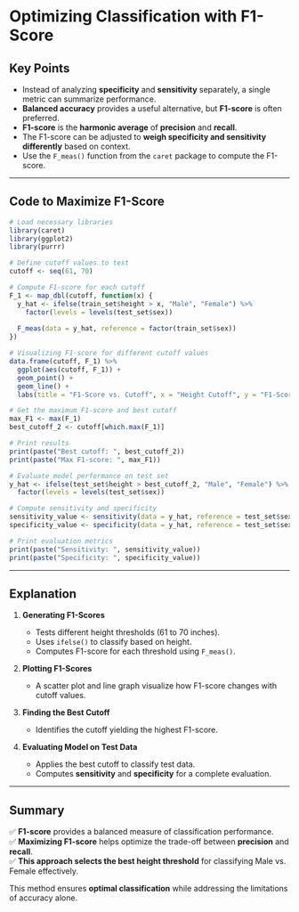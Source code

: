 # Optimizing Classification with F1-Score

## Key Points

- Instead of analyzing **specificity** and **sensitivity** separately, a single metric can summarize performance.
- **Balanced accuracy** provides a useful alternative, but **F1-score** is often preferred.
- **F1-score** is the **harmonic average** of **precision** and **recall**.
- The F1-score can be adjusted to **weigh specificity and sensitivity differently** based on context.
- Use the `F_meas()` function from the `caret` package to compute the F1-score.

---

## Code to Maximize F1-Score

```r
# Load necessary libraries
library(caret)
library(ggplot2)
library(purrr)

# Define cutoff values to test
cutoff <- seq(61, 70)

# Compute F1-score for each cutoff
F_1 <- map_dbl(cutoff, function(x) {
  y_hat <- ifelse(train_set$height > x, "Male", "Female") %>% 
    factor(levels = levels(test_set$sex))
  
  F_meas(data = y_hat, reference = factor(train_set$sex))
})

# Visualizing F1-score for different cutoff values
data.frame(cutoff, F_1) %>% 
  ggplot(aes(cutoff, F_1)) + 
  geom_point() + 
  geom_line() + 
  labs(title = "F1-Score vs. Cutoff", x = "Height Cutoff", y = "F1-Score")

# Get the maximum F1-score and best cutoff
max_F1 <- max(F_1)
best_cutoff_2 <- cutoff[which.max(F_1)]

# Print results
print(paste("Best cutoff: ", best_cutoff_2))
print(paste("Max F1-score: ", max_F1))

# Evaluate model performance on test set
y_hat <- ifelse(test_set$height > best_cutoff_2, "Male", "Female") %>% 
  factor(levels = levels(test_set$sex))

# Compute sensitivity and specificity
sensitivity_value <- sensitivity(data = y_hat, reference = test_set$sex)
specificity_value <- specificity(data = y_hat, reference = test_set$sex)

# Print evaluation metrics
print(paste("Sensitivity: ", sensitivity_value))
print(paste("Specificity: ", specificity_value))
```

---

## Explanation

1. **Generating F1-Scores**
   - Tests different height thresholds (61 to 70 inches).
   - Uses `ifelse()` to classify based on height.
   - Computes F1-score for each threshold using `F_meas()`.

2. **Plotting F1-Scores**
   - A scatter plot and line graph visualize how F1-score changes with cutoff values.

3. **Finding the Best Cutoff**
   - Identifies the cutoff yielding the highest F1-score.

4. **Evaluating Model on Test Data**
   - Applies the best cutoff to classify test data.
   - Computes **sensitivity** and **specificity** for a complete evaluation.

---

## Summary
✅ **F1-score** provides a balanced measure of classification performance.  
✅ **Maximizing F1-score** helps optimize the trade-off between **precision** and **recall**.  
✅ **This approach selects the best height threshold** for classifying Male vs. Female effectively.  

This method ensures **optimal classification** while addressing the limitations of accuracy alone.
